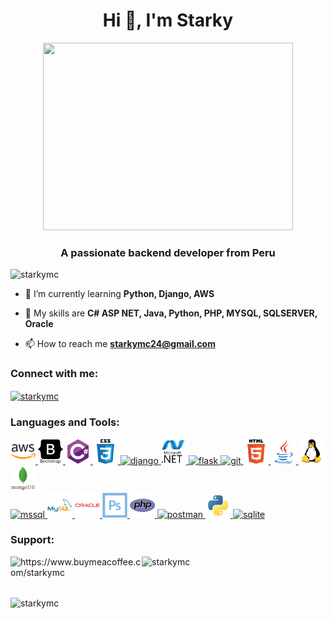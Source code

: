 <h1 align="center">Hi 👋, I'm Starky</h1>

<div align="center">
<img aling="center" width="400" height="300" src="https://silabuzb1medina.s3.us-east-1.amazonaws.com/starky.jpg?response-content-disposition=inline&X-Amz-Security-Token=IQoJb3JpZ2luX2VjEKr%2F%2F%2F%2F%2F%2F%2F%2F%2F%2FwEaCXVzLWVhc3QtMSJGMEQCIC46nUXT2uoENJKQ3LO6qbQF%2FGQTpCVF9ibREMNFCApZAiBAAyWMNuLbuzKSpWzZwwcwYukrQrAV2qM6PlapMm76bSrxAgjy%2F%2F%2F%2F%2F%2F%2F%2F%2F%2F8BEAAaDDczNjE4NzY3NTcyMyIMXIU0Jyx12dMHMUb3KsUCnsKYNuJsOONi%2Bh3RDPr4xpvMGC9vOCDsG3qRC4tC5kjq4sqOicJR70n%2BOtcf8Nka5GLq9Swuq0yJVoVcXZYOMgBBLSmCtmQZV27VZfSYgt0f5b%2BjfWFHqHSzn6oib31pd4JpsDzRMmzu%2BxUB2LzgZAl9AQ3SW6kx1L35PoP338IYselJFIqFEdAT6lPHLMtczjz4daFYciOx2MqT8K%2FeMfP9YZ2PXiMu9J9Vxf6pms%2FC5FDgpXvzvAWxbIFce3x2TuGiF0X3eBe17RF4F2O%2FqTnf5GX5AAcLcsUwKRvszjf3RlX5ZziejP0rGZ3uqT5mgXGnctT7QZz3dgNLK8aLUeTifRhA5bmuFjzKsmhYMaIYuzj7i4njiVlfV5wDmvtkoXUgT212dfHowgDWhTVjplnqVIKu3mrcoLxgm7z%2BslD13SYPZjCJ3NadBjq0App0lex%2Bifn0avYpE5K7aCcyYwfaIVNuvKio4tRjAUXVnXaIN3h61oDHK1JJ4IvJ%2BiEXeBWH0hfzzGvPbkzzDCxsDJHmSO0Hk%2FYclEpq4LZXVpZosLeZa3yjyHERyBg848ichMfSmaaqVMAIyahtIOr6wTxE2gCpZr%2FzNJb2OpGNhuPU4NrgJIJLgvicWUTPxRimN6j8AWk4tIJUgaBOU0CQf3S07c0BG97GL%2FXYpran1FQc3s3om7hE5em%2FC2unbCHmge8mH0FcMHgzikFMuk%2B4yZFex7vrOijgLvKuXTjZDduLDxQ%2FKnwcDjHQJsUt%2FV%2BkTtt7xn7YcXKhrvOqYZ%2BzJP6qYj43fIc0ukw%2BG6F1MIc7Fkpx4Qe2GIx%2BRC9fFh%2FagMGqY9Xin8I2RgOcN9pW1BJc&X-Amz-Algorithm=AWS4-HMAC-SHA256&X-Amz-Date=20230104T193246Z&X-Amz-SignedHeaders=host&X-Amz-Expires=300&X-Amz-Credential=ASIA2W2BUORF44KFT7MX%2F20230104%2Fus-east-1%2Fs3%2Faws4_request&X-Amz-Signature=a5e27f244666be6a834843ed00b66f6f76ab122e3cf43df93f2e283b44da3a5c" />
</div>

<h3 align="center">A passionate backend developer from Peru</h3>

<p align="left"> <img src="https://komarev.com/ghpvc/?username=starkymc&label=Profile%20views&color=0e75b6&style=flat" alt="starkymc" /> </p>

- 🌱 I’m currently learning **Python, Django, AWS**

- 💬 My skills are  **C# ASP NET, Java, Python, PHP, MYSQL, SQLSERVER, Oracle**

- 📫 How to reach me **starkymc24@gmail.com**

<h3 align="left">Connect with me:</h3>
<p align="left">
<a href="https://linkedin.com/in/starkymc" target="blank"><img align="center" src="https://raw.githubusercontent.com/rahuldkjain/github-profile-readme-generator/master/src/images/icons/Social/linked-in-alt.svg" alt="starkymc" height="30" width="40" /></a>
</p>

<h3 align="left">Languages and Tools:</h3>
<p align="left"> <a href="https://aws.amazon.com" target="_blank" rel="noreferrer"> <img src="https://raw.githubusercontent.com/devicons/devicon/master/icons/amazonwebservices/amazonwebservices-original-wordmark.svg" alt="aws" width="40" height="40"/> </a> <a href="https://getbootstrap.com" target="_blank" rel="noreferrer"> <img src="https://raw.githubusercontent.com/devicons/devicon/master/icons/bootstrap/bootstrap-plain-wordmark.svg" alt="bootstrap" width="40" height="40"/> </a> <a href="https://www.w3schools.com/cs/" target="_blank" rel="noreferrer"> <img src="https://raw.githubusercontent.com/devicons/devicon/master/icons/csharp/csharp-original.svg" alt="csharp" width="40" height="40"/> </a> <a href="https://www.w3schools.com/css/" target="_blank" rel="noreferrer"> <img src="https://raw.githubusercontent.com/devicons/devicon/master/icons/css3/css3-original-wordmark.svg" alt="css3" width="40" height="40"/> </a> <a href="https://www.djangoproject.com/" target="_blank" rel="noreferrer"> <img src="https://cdn.worldvectorlogo.com/logos/django.svg" alt="django" width="40" height="40"/> </a> <a href="https://dotnet.microsoft.com/" target="_blank" rel="noreferrer"> <img src="https://raw.githubusercontent.com/devicons/devicon/master/icons/dot-net/dot-net-original-wordmark.svg" alt="dotnet" width="40" height="40"/> </a> <a href="https://flask.palletsprojects.com/" target="_blank" rel="noreferrer"> 
<img src="https://www.vectorlogo.zone/logos/pocoo_flask/pocoo_flask-icon.svg" alt="flask" width="40" height="40"/> </a> <a href="https://git-scm.com/" target="_blank" rel="noreferrer"> <img src="https://www.vectorlogo.zone/logos/git-scm/git-scm-icon.svg" alt="git" width="40" height="40"/> </a> <a href="https://www.w3.org/html/" target="_blank" rel="noreferrer"> <img src="https://raw.githubusercontent.com/devicons/devicon/master/icons/html5/html5-original-wordmark.svg" alt="html5" width="40" height="40"/> </a> <a href="https://www.java.com" target="_blank" rel="noreferrer"> <img src="https://raw.githubusercontent.com/devicons/devicon/master/icons/java/java-original.svg" alt="java" width="40" height="40"/> </a> <a href="https://www.linux.org/" target="_blank" rel="noreferrer"> <img src="https://raw.githubusercontent.com/devicons/devicon/master/icons/linux/linux-original.svg" alt="linux" width="40" height="40"/> </a> <a href="https://www.mongodb.com/" target="_blank" rel="noreferrer">
<img src="https://raw.githubusercontent.com/devicons/devicon/master/icons/mongodb/mongodb-original-wordmark.svg" alt="mongodb" width="40" height="40"/> </a> <a href="https://www.microsoft.com/en-us/sql-server" target="_blank" rel="noreferrer">
<br>
<img src="https://www.svgrepo.com/show/303229/microsoft-sql-server-logo.svg" alt="mssql" width="40" height="40"/> </a> <a href="https://www.mysql.com/" target="_blank" rel="noreferrer"> <img src="https://raw.githubusercontent.com/devicons/devicon/master/icons/mysql/mysql-original-wordmark.svg" alt="mysql" width="40" height="40"/> </a> <a href="https://www.oracle.com/" target="_blank" rel="noreferrer"> <img src="https://raw.githubusercontent.com/devicons/devicon/master/icons/oracle/oracle-original.svg" alt="oracle" width="40" height="40"/> </a> <a href="https://www.photoshop.com/en" target="_blank" rel="noreferrer">
<img src="https://raw.githubusercontent.com/devicons/devicon/master/icons/photoshop/photoshop-line.svg" alt="photoshop" width="40" height="40"/> </a> <a href="https://www.php.net" target="_blank" rel="noreferrer"> <img src="https://raw.githubusercontent.com/devicons/devicon/master/icons/php/php-original.svg" alt="php" width="40" height="40"/> </a> <a href="https://postman.com" target="_blank" rel="noreferrer"> <img src="https://www.vectorlogo.zone/logos/getpostman/getpostman-icon.svg" alt="postman" width="40" height="40"/> </a> <a href="https://www.python.org" target="_blank" rel="noreferrer"> <img src="https://raw.githubusercontent.com/devicons/devicon/master/icons/python/python-original.svg" alt="python" width="40" height="40"/> </a> <a href="https://www.sqlite.org/" target="_blank" rel="noreferrer"> <img src="https://www.vectorlogo.zone/logos/sqlite/sqlite-icon.svg" alt="sqlite" width="40" height="40"/> </a> </p>

<h3 align="left">Support:</h3>
<p><a href="https://www.buymeacoffee.com/https://www.buymeacoffee.com/starkymc"> <img align="left" src="https://cdn.buymeacoffee.com/buttons/v2/default-yellow.png" height="50" width="210" alt="https://www.buymeacoffee.com/starkymc" /></a><a href="https://ko-fi.com/starkymc"> <img align="left" src="https://cdn.ko-fi.com/cdn/kofi3.png?v=3" height="50" width="210" alt="starkymc" /></a></p><br><br>
<br>
<p><img align="center" src="https://github-readme-stats.vercel.app/api/top-langs?username=starkymc&show_icons=true&locale=en&layout=compact" alt="starkymc" /></p>
